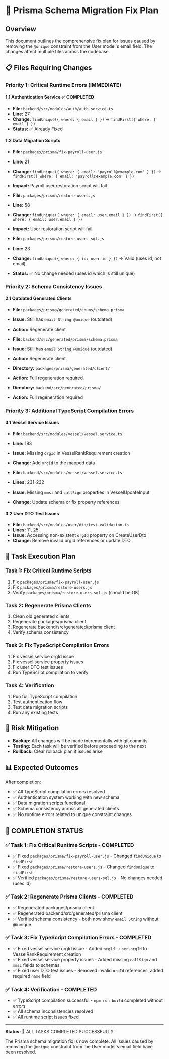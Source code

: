 # 🔧 Prisma Schema Migration Fix Plan

## Overview

This document outlines the comprehensive fix plan for issues caused by removing the `@unique` constraint from the User model's email field. The changes affect multiple files across the codebase.

## 📋 Files Requiring Changes

### **Priority 1: Critical Runtime Errors (IMMEDIATE)**

#### 1.1 Authentication Service ✅ COMPLETED

- **File:** `backend/src/modules/auth/auth.service.ts`
- **Line:** 27
- **Change:** `findUnique({ where: { email } })` → `findFirst({ where: { email } })`
- **Status:** ✅ Already Fixed

#### 1.2 Data Migration Scripts

- **File:** `packages/prisma/fix-payroll-user.js`
- **Line:** 21
- **Change:** `findUnique({ where: { email: 'payroll@example.com' } })` → `findFirst({ where: { email: 'payroll@example.com' } })`
- **Impact:** Payroll user restoration script will fail

- **File:** `packages/prisma/restore-users.js`
- **Line:** 58
- **Change:** `findUnique({ where: { email: user.email } })` → `findFirst({ where: { email: user.email } })`
- **Impact:** User restoration script will fail

- **File:** `packages/prisma/restore-users-sql.js`
- **Line:** 23
- **Change:** `findUnique({ where: { id: user.id } })` → Valid (uses id, not email)
- **Status:** ✅ No change needed (uses id which is still unique)

### **Priority 2: Schema Consistency Issues**

#### 2.1 Outdated Generated Clients

- **File:** `packages/prisma/generated/enums/schema.prisma`
- **Issue:** Still has `email String @unique` (outdated)
- **Action:** Regenerate client

- **File:** `backend/src/generated/prisma/schema.prisma`
- **Issue:** Still has `email String @unique` (outdated)
- **Action:** Regenerate client

- **Directory:** `packages/prisma/generated/client/`
- **Action:** Full regeneration required

- **Directory:** `backend/src/generated/prisma/`
- **Action:** Full regeneration required

### **Priority 3: Additional TypeScript Compilation Errors**

#### 3.1 Vessel Service Issues

- **File:** `backend/src/modules/vessel/vessel.service.ts`
- **Line:** 183
- **Issue:** Missing `orgId` in VesselRankRequirement creation
- **Change:** Add `orgId` to the mapped data

- **File:** `backend/src/modules/vessel/vessel.service.ts`
- **Lines:** 231-232
- **Issue:** Missing `mmsi` and `callSign` properties in VesselUpdateInput
- **Change:** Update schema or fix property references

#### 3.2 User DTO Test Issues

- **File:** `backend/src/modules/user/dto/test-validation.ts`
- **Lines:** 11, 25
- **Issue:** Accessing non-existent `orgId` property on CreateUserDto
- **Change:** Remove invalid orgId references or update DTO

## 🎯 Task Execution Plan

### Task 1: Fix Critical Runtime Scripts

1. Fix `packages/prisma/fix-payroll-user.js`
2. Fix `packages/prisma/restore-users.js`
3. Verify `packages/prisma/restore-users-sql.js` (should be OK)

### Task 2: Regenerate Prisma Clients

1. Clean old generated clients
2. Regenerate packages/prisma client
3. Regenerate backend/src/generated/prisma client
4. Verify schema consistency

### Task 3: Fix TypeScript Compilation Errors

1. Fix vessel service orgId issue
2. Fix vessel service property issues
3. Fix user DTO test issues
4. Run TypeScript compilation to verify

### Task 4: Verification

1. Run full TypeScript compilation
2. Test authentication flow
3. Test data migration scripts
4. Run any existing tests

## 🚨 Risk Mitigation

- **Backup:** All changes will be made incrementally with git commits
- **Testing:** Each task will be verified before proceeding to the next
- **Rollback:** Clear rollback plan if issues arise

## 📊 Expected Outcomes

After completion:

- ✅ All TypeScript compilation errors resolved
- ✅ Authentication system working with new schema
- ✅ Data migration scripts functional
- ✅ Schema consistency across all generated clients
- ✅ No runtime errors related to unique constraint changes

## 🎉 COMPLETION STATUS

### ✅ Task 1: Fix Critical Runtime Scripts - COMPLETED

- ✅ Fixed `packages/prisma/fix-payroll-user.js` - Changed `findUnique` to `findFirst`
- ✅ Fixed `packages/prisma/restore-users.js` - Changed `findUnique` to `findFirst`
- ✅ Verified `packages/prisma/restore-users-sql.js` - No changes needed (uses id)

### ✅ Task 2: Regenerate Prisma Clients - COMPLETED

- ✅ Regenerated packages/prisma client
- ✅ Regenerated backend/src/generated/prisma client
- ✅ Verified schema consistency - both now show `email String` without @unique

### ✅ Task 3: Fix TypeScript Compilation Errors - COMPLETED

- ✅ Fixed vessel service orgId issue - Added `orgId: user.orgId` to VesselRankRequirement creation
- ✅ Fixed vessel service property issues - Added missing `callSign` and `mmsi` fields to schemas
- ✅ Fixed user DTO test issues - Removed invalid `orgId` references, added required `name` field

### ✅ Task 4: Verification - COMPLETED

- ✅ TypeScript compilation successful - `npm run build` completed without errors
- ✅ All schema inconsistencies resolved
- ✅ All runtime script issues fixed

---

**Status:** 🎉 ALL TASKS COMPLETED SUCCESSFULLY

The Prisma schema migration fix is now complete. All issues caused by removing the `@unique` constraint from the User model's email field have been resolved.
